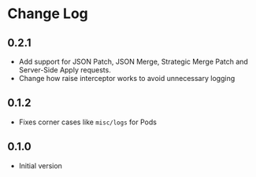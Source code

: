 # Change Log

## 0.2.1
- Add support for JSON Patch, JSON Merge, Strategic Merge Patch and Server-Side
Apply requests.
- Change how raise interceptor works to avoid unnecessary logging

## 0.1.2
- Fixes corner cases like `misc/logs` for Pods

## 0.1.0
- Initial version
